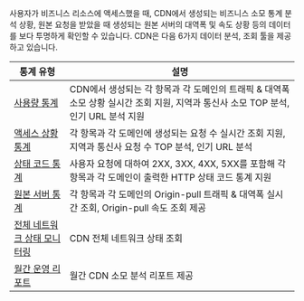 사용자가 비즈니스 리소스에 액세스했을 때, CDN에서 생성되는 비즈니스 소모 통계 분석 상황, 원본 요청을 받았을 때 생성되는 원본 서버의 대역폭 및 속도 상황 등의 데이터를 보다 투명하게 확인할 수 있습니다. CDN은 다음 6가지 데이터 분석, 조회 툴을 제공하고 있습니다.

| 통계 유형 | 설명 |
|--------|--------|
| [사용량 통계](https://cloud.tencent.com/doc/product/228/6307)    | CDN에서 생성되는 각 항목과 각 도메인의 트래픽 & 대역폭 소모 상황 실시간 조회 지원, 지역과 통신사 소모 TOP 분석, 인기 URL 분석 지원 |
| [액세스 상황 통계](https://cloud.tencent.com/doc/product/228/6308) | 각 항목과 각 도메인에 생성되는 요청 수 실시간 조회 지원, 지역과 통신사 요청 수 TOP 분석, 인기 URL 분석 |
| [상태 코드 통계](https://cloud.tencent.com/doc/product/228/6309) | 사용자 요청에 대하여 2XX, 3XX, 4XX, 5XX를 포함해 각 항목과 각 도메인이 출력한 HTTP 상태 코드 통계 지원 |
| [원본 서버 통계](https://cloud.tencent.com/doc/product/228/6310) | 각 항목과 각 도메인의 Origin-pull 트래픽 & 대역폭 실시간 조회, Origin-pull 속도 조회 제공 |
| [전체 네트워크 상태 모니터링](https://cloud.tencent.com/doc/product/228/6311) | CDN 전체 네트워크 상태 조회 |
| [월간 운영 리포트](https://cloud.tencent.com/doc/product/228/6312) | 월간 CDN 소모 분석 리포트 제공 |